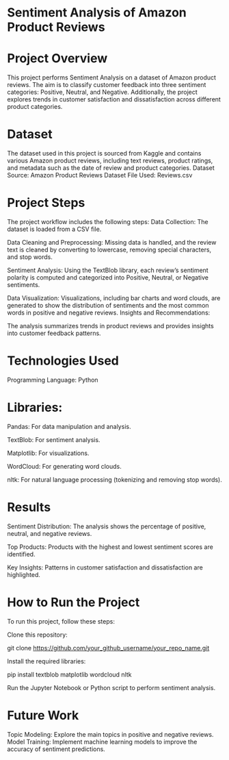 # Sentiment Analysis of Amazon Product Reviews
# Project Overview

This project performs Sentiment Analysis on a dataset of Amazon product reviews. The aim is to classify customer feedback into three sentiment categories: Positive, Neutral, and Negative. Additionally, the project explores trends in customer satisfaction and dissatisfaction across different product categories.

# Dataset

The dataset used in this project is sourced from Kaggle and contains various Amazon product reviews, including text reviews, product ratings, and metadata such as the date of review and product categories.
Dataset Source: Amazon Product Reviews Dataset
File Used: Reviews.csv

# Project Steps

The project workflow includes the following steps:
Data Collection: The dataset is loaded from a CSV file.

Data Cleaning and Preprocessing: Missing data is handled, and the review text is cleaned by converting to lowercase, removing special characters, and stop words.

Sentiment Analysis: Using the TextBlob library, each review’s sentiment polarity is computed and categorized into Positive, Neutral, or Negative sentiments.

Data Visualization: Visualizations, including bar charts and word clouds, are generated to show the distribution of sentiments and the most common words in positive and negative reviews.
Insights and Recommendations:

The analysis summarizes trends in product reviews and provides insights into customer feedback patterns.

# Technologies Used

Programming Language: Python

# Libraries:

Pandas: For data manipulation and analysis.

TextBlob: For sentiment analysis.

Matplotlib: For visualizations.

WordCloud: For generating word clouds.

nltk: For natural language processing (tokenizing and removing stop words).

# Results

Sentiment Distribution: The analysis shows the percentage of positive, neutral, and negative reviews.

Top Products: Products with the highest and lowest sentiment scores are identified.

Key Insights: Patterns in customer satisfaction and dissatisfaction are highlighted.

# How to Run the Project

To run this project, follow these steps:

Clone this repository:

git clone https://github.com/your_github_username/your_repo_name.git

Install the required libraries:

pip install textblob matplotlib wordcloud nltk

Run the Jupyter Notebook or Python script to perform sentiment analysis.

# Future Work

Topic Modeling: Explore the main topics in positive and negative reviews.
Model Training: Implement machine learning models to improve the accuracy of sentiment predictions.
